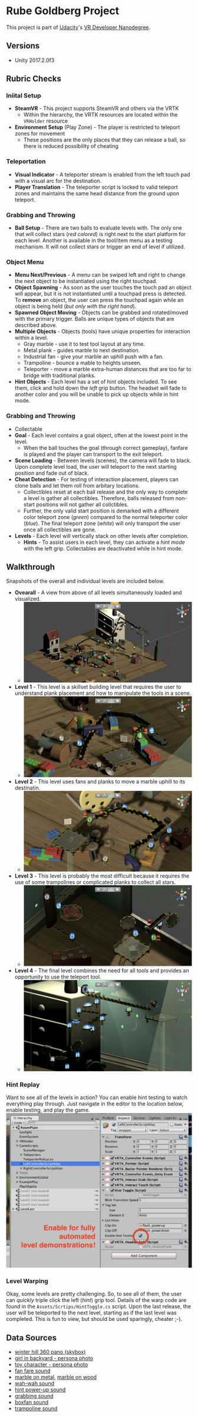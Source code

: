 # Rube Goldberg Project

This project is part of [Udacity](https://www.udacity.com "Udacity - Be in demand")'s [VR Developer Nanodegree](https://www.udacity.com/course/vr-developer-nanodegree--nd017).

## Versions
- Unity 2017.2.0f3

## Rubric Checks
### Iniital Setup
* **SteamVR** - This project supports SteamVR and others via the VRTK
    * Within the hierarchy, the VRTK resources are located within the `VRHolder` resource
* **Environment Setup** (Play Zone) - The player is restricted to teleport zones for movement
    * These positions are the only places that they can release a ball, so there is reduced possibility of cheating

### Teleportation
* **Visual Indicator** - A teleporter stream is enabled from the left touch pad with a visual arc for the destination.
* **Player Translation** - The teleporter script is locked to valid teleport zones and maintains the same head distance from the ground upon teleport.

### Grabbing and Throwing
* **Ball Setup** - There are two balls to evaluate levels with.  The only one that will collect stars (*red colored*) is right next to the start platform for each level.  Another is available in the tool/item menu as a testing mechanism.  It will not collect stars or trigger an end of level if utilized.

### Object Menu
* **Menu Next/Previous** - A menu can be swiped left and right to change the next object to be instantiated using the right touchpad.
* **Object Spawning** - As soon as the user touches the touch pad an object will appear, but it is not instantiated until a touchpad press is detected.  To **remove** an object, the user can press the touchpad again while an object is being held (*but only with the right hand*).
* **Spawned Object Moving** - Objects can be grabbed and rotated/moved with the primary trigger.  Balls are unique types of objects that are described above.
* **Multiple Objects** - Objects (tools) have unique properties for interaction within a level.
    * Gray marble - use it to test tool layout at any time.
    * Metal plank - guides marble to next destination.
    * Industrial fan - give your marble an uphill push with a fan.
    * Trampoline - bounce a mable to heights unseen.
    * Teleporter - move a marble extra-human distances that are too far to bridge with traditional planks.
* **Hint Objects** - Each level has a set of hint objects included.  To see them, click and hold down the *left* grip button.  The headset will fade to another color and you will be unable to pick up objects while in hint mode.


### Grabbing and Throwing
* Collectable
* **Goal** - Each level contains a goal object, often at the lowest point in the level.  
   * When the ball touches the goal (through correct gameplay), fanfare is played and the player can transport to the exit teleport.
* **Scene Loading** - Between levels (scenes), the camera will fade to black.  Upon complete level load, the user will teleport to the next starting position and fade out of black.
* **Cheat Detection** - For testing of interaction placement, players can clone balls and let them roll from arbitary locations.  
    * Collectibles reset at each ball release and the only way to complete a level is gather all collectibles.  Therefore, balls released from non-start positions will not gather all collctibles. 
    * Further, the only valid start position is demarked with a different color teleport zone (*green*) compared to the normal teleporter color (*blue*).  The final teleport zone (*white*) will only transport the user once all collectibles are gone.
* **Levels** - Each level will vertically stack on other levels after completion.
    * **Hints** - To assist users in each level, they can activate a *hint mode* with the left grip.  Collectables are deactivated while in hint mode.

## Walkthrough
Snapshots of the overall and individual levels are 
included below.

* **Ovearall** - A view from above of all levels simultaneously
  loaded and visualized.
    * ![Game Overview Image](docs/play_0_overall.jpg)
* **Level 1** - This level is a skillset building level that
  requires the user to understand plank placement and 
  how to manipulate the tools in a scene.
    * ![Level 1 - Planks](docs/play_1_planks.jpg)
* **Level 2** - This level uses fans and planks to move
  a marble uphill to its destinatin.
    * ![Level 2 - Fans](docs/play_2_fans.jpg)
* **Level 3** - This level is probably the most difficult 
  because it requires the use of some trampolines or 
  complicated planks to collect all stars.
    * ![Level 3 - Trampolines](docs/play_3_trampoline.jpg)
* **Level 4** - The final level combines the need for all
  tools and provides an opportunity to use the teleport
  tool. 
    * ![Level 4 - Teleporters](docs/play_4_teleport.jpg)

### Hint Replay
Want to see all of the levels in action? You can enable hint 
testing to watch everything play through.  Just navigate in the editor to the location below, enable testing, and play the
game. 
![Hint Replay Tool](docs/hint_player_shortcut.jpg)

### Level Warping
Okay, some levels are pretty challenging.  So, to see all of
them, the user can *quickly* triple click the left (*hint*) grip tool.
Details of the warp code are found in the `Assets/Scrtips/HintToggle.cs` script.
Upon the last release, the user will be teleported to the 
next level, starting as if the last level was completed.  This
is fun to view, but should be used sparingly, cheater ;-).

## Data Sources
* [winter hill 360 pano (skybox)](https://flic.kr/p/dU4VgM)
* [girl in backyard - persona photo](https://www.pexels.com/photo/girl-staring-at-the-sky-630770/)
* [toy character - persona photo](https://www.pexels.com/photo/shallow-focus-photography-of-luigi-plastic-figure-209679/)
* [fan fare sound](https://freesound.org/people/pel2na/sounds/321937/)
* [marble on metal](https://www.zapsplat.com/music/marble-roll-on-metal-1/), [marble on wood](https://www.zapsplat.com/music/glass-marble-roll-on-wooden-floor-2/)
* [wah-wah sound](https://freesound.org/people/Doctor_Jekyll/sounds/240195/)
* [hint power-up sound](https://freesound.org/people/Timbre/sounds/171595/)
* [grabbing sound](https://freesound.org/people/ihitokage/sounds/395332/)
* [boxfan sound](https://freesound.org/people/n_audioman/sounds/294460/)
* [trampoline sound](https://freesound.org/people/duckduckpony/sounds/130510/)

